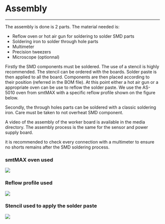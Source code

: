 # Assembly

----

The assembly is done is 2 parts. The material needed is:

- Reflow oven or hot air gun for soldering to solder SMD parts
- Soldering iron to solder through hole parts
- Multimeter
- Precision tweezers
- Microscope (optionnal)



Firstly the SMD components must be soldered. The use of a stencil is highly recommended. The stencil can be ordered with the boards. Solder paste is then applied to all the board. Components are then placed according to their position (referred in the BOM file). At this point either a hot air gun or a appropriate oven can be use to reflow the solder paste. We use the AS-5010 oven from smtMAX with a specific reflow profile shown on the figure below.

Secondly, the through holes parts can be soldered with a classic soldering iron. Care must be taken to not overheat SMD component.

A video of the assembly of the worker board is available in the media directory. The assembly process is the same for the sensor and power supply board.

it is recommended to check every connection with a multimeter to ensure no shorts remains after the SMD soldering process.

### smtMAX oven used



![](https://github.com/armercier/Open-seismic-electrical-design/blob/documentation/media/oven.png)



### Reflow profile used

![](https://github.com/armercier/Open-seismic-electrical-design/blob/documentation/media/reflow_profile.png)





### Stencil used to apply the solder paste

![](https://github.com/armercier/Open-seismic-electrical-design/blob/documentation/media/stencil.png)

